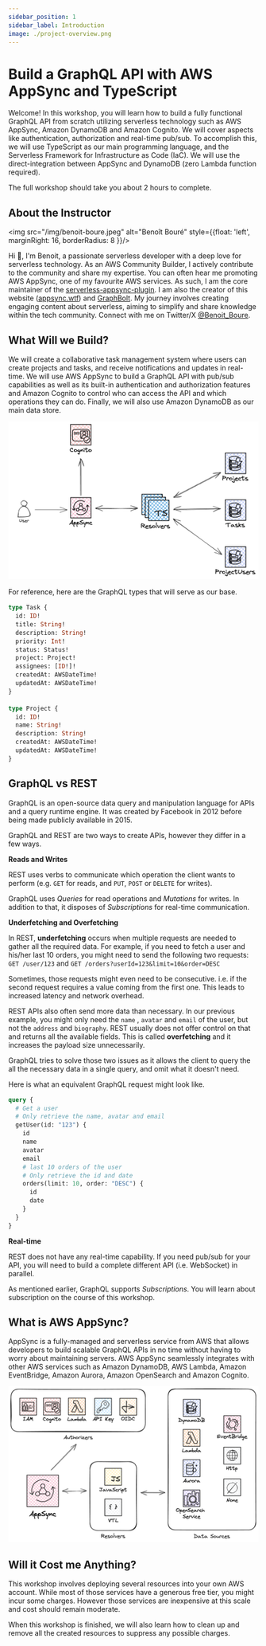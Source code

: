 ```yaml
---
sidebar_position: 1
sidebar_label: Introduction
image: ./project-overview.png
---
```


# Build a GraphQL API with AWS AppSync and TypeScript

Welcome! In this workshop, you will learn how to build a fully functional GraphQL API from scratch utilizing serverless technology such as AWS AppSync, Amazon DynamoDB and Amazon Cognito. We will cover aspects like authentication, authorization and real-time pub/sub. To accomplish this, we will use TypeScript as our main programming language, and the Serverless Framework for Infrastructure as Code (IaC). We will use the direct-integration between AppSync and DynamoDB (zero Lambda function required).

The full workshop should take you about 2 hours to complete.

## About the Instructor

<img src="/img/benoit-boure.jpeg" alt="Benoît Bouré" style={{float: 'left', marginRight: 16, borderRadius: 8 }}/>

Hi 👋, I'm Benoit, a passionate serverless developer with a deep love for serverless technology. As an AWS Community Builder, I actively contribute to the community and share my expertise. You can often hear me promoting AWS AppSync, one of my favourite AWS services. As such, I am the core maintainer of the [serverless-appsync-plugin](https://github.com/sid88in/serverless-appsync-plugin). I am also the creator of this website ([appsync.wtf](https://appsync.wtf)) and [GraphBolt](https://graphbolt.dev). My journey involves creating engaging content about serverless, aiming to simplify and share knowledge within the tech community. Connect with me on Twitter/X [@Benoit_Boure](https://twitter.com/Benoit_Boure).

<div style={{clear: 'both'}}/>

## What Will we Build?

We will create a collaborative task management system where users can create projects and tasks, and receive notifications and updates in real-time. We will use AWS AppSync to build a GraphQL API with pub/sub capabilities as well as its built-in authentication and authorization features and Amazon Cognito to control who can access the API and which operations they can do. Finally, we will also use Amazon DynamoDB as our main data store.

![Project Overview](project-overview.png)

For reference, here are the GraphQL types that will serve as our base.

```graphql
type Task {
  id: ID!
  title: String!
  description: String!
  priority: Int!
  status: Status!
  project: Project!
  assignees: [ID!]!
  createdAt: AWSDateTime!
  updatedAt: AWSDateTime!
}

type Project {
  id: ID!
  name: String!
  description: String!
  createdAt: AWSDateTime!
  updatedAt: AWSDateTime!
}
```

## GraphQL vs REST

GraphQL is an open-source data query and manipulation language for APIs and a query runtime engine. It was created by Facebook in 2012 before being made publicly available in 2015.

GraphQL and REST are two ways to create APIs, however they differ in a few ways.

**Reads and Writes**

REST uses verbs to communicate which operation the client wants to perform (e.g. `GET` for reads, and `PUT`, `POST` or `DELETE` for writes).

GraphQL uses _Queries_ for read operations and _Mutations_ for writes. In addition to that, it disposes of _Subscriptions_ for real-time communication.

**Underfetching and Overfetching**

In REST, **underfetching** occurs when multiple requests are needed to gather all the required data. For example, if you need to fetch a user and his/her last 10 orders, you might need to send the following two requests: `GET /user/123` and `GET /orders?userId=123&limit=10&order=DESC`

Sometimes, those requests might even need to be consecutive. i.e. if the second request requires a value coming from the first one. This leads to increased latency and network overhead.

REST APIs also often send more data than necessary. In our previous example, you might only need the `name` , `avatar` and `email` of the user, but not the `address` and `biography`. REST usually does not offer control on that and returns all the available fields. This is called **overfetching** and it increases the payload size unnecessarily.

GraphQL tries to solve those two issues as it allows the client to query the all the necessary data in a single query, and omit what it doesn't need.

Here is what an equivalent GraphQL request might look like.

```graphql
query {
  # Get a user
  # Only retrieve the name, avatar and email
  getUser(id: "123") {
    id
    name
    avatar
    email
    # last 10 orders of the user
    # Only retrieve the id and date
    orders(limit: 10, order: "DESC") {
      id
      date
    }
  }
}
```

**Real-time**

REST does not have any real-time capability. If you need pub/sub for your API, you will need to build a complete different API (i.e. WebSocket) in parallel.

As mentioned earlier, GraphQL supports *Subscriptions*. You will learn about subscription on the course of this workshop.

## What is AWS AppSync?

AppSync is a fully-managed and serverless service from AWS that allows developers to build scalable GraphQL APIs in no time without having to worry about maintaining servers. AWS AppSync seamlessly integrates with other AWS services such as Amazon DynamoDB, AWS Lambda, Amazon EventBridge, Amazon Aurora, Amazon OpenSearch and Amazon Cognito.

![AWS AppSync overview](appsync-overview.png)

## Will it Cost me Anything?

This workshop involves deploying several resources into your own AWS account. While most of those services have a generous free tier, you might incur some charges. However those services are inexpensive at this scale and cost should remain moderate.

When this workshop is finished, we will also learn how to clean up and remove all the created resources to suppress any possible charges.
